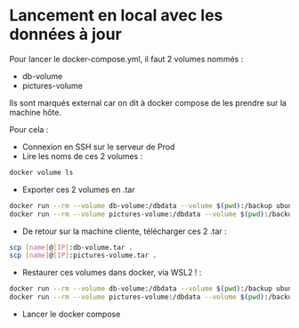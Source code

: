 # Lancement en local avec les données à jour

Pour lancer le docker-compose.yml, il faut 2 volumes nommés :

- db-volume
- pictures-volume

Ils sont marqués external car on dit à docker compose de les prendre sur la machine hôte.

Pour cela : 

- Connexion en SSH sur le serveur de Prod 
- Lire les noms de ces 2 volumes : 

```sh
docker volume ls
```

- Exporter ces 2 volumes en .tar

```sh
docker run --rm --volume db-volume:/dbdata --volume $(pwd):/backup ubuntu tar cvf /backup/db-volume.tar /dbdata
docker run --rm --volume pictures-volume:/dbdata --volume $(pwd):/backup ubuntu tar cvf /backup/pictures-volume.tar /dbdata
```

- De retour sur la machine cliente, télécharger ces 2 .tar :

```sh
scp [name]@[IP]:db-volume.tar .
scp [name]@[IP]:pictures-volume.tar .
```

- Restaurer ces volumes dans docker, via WSL2 ! :

```sh
docker run --rm --volume db-volume:/dbdata --volume $(pwd):/backup ubuntu tar xvf /backup/db-volume.tar -C /dbdata --strip 1
docker run --rm --volume pictures-volume:/dbdata --volume $(pwd):/backup ubuntu tar xvf /backup/pictures-volume.tar -C /dbdata --strip 1
```

- Lancer le docker compose